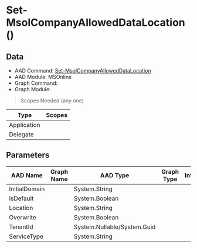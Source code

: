 # Set-MsolCompanyAllowedDataLocation ()

## Data

+ AAD Command: [Set-MsolCompanyAllowedDataLocation](https://docs.microsoft.com/en-us/powershell/module/MSOnline/Set-MsolCompanyAllowedDataLocation)
+ AAD Module: MSOnline
+ Graph Command: [](https://docs.microsoft.com/en-us/powershell/module//)
+ Graph Module: 

> Scopes Needed (any one)

|Type|Scopes|
|---|---|
|Application||
|Delegate||

## Parameters

|AAD Name|Graph Name|AAD Type|Graph Type|Infos|
|---|---|---|---|---|
|InitialDomain||System.String|||
|IsDefault||System.Boolean|||
|Location||System.String|||
|Overwrite||System.Boolean|||
|TenantId||System.Nullable/System.Guid|||
|ServiceType||System.String|||

